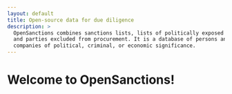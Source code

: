 ```yaml
---
layout: default
title: Open-source data for due diligence
description: >
  OpenSanctions combines sanctions lists, lists of politically exposed persons,
  and parties excluded from procurement. It is a database of persons and
  companies of political, criminal, or economic significance.
---
```


# Welcome to OpenSanctions!
